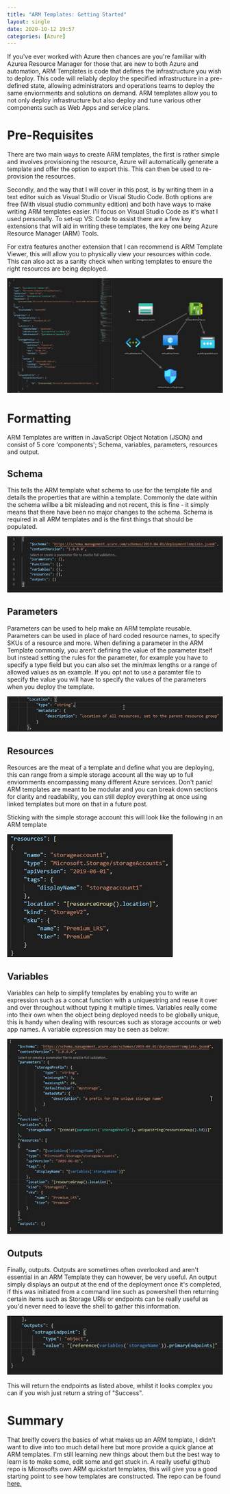 ```yaml
---
title: "ARM Templates: Getting Started"
layout: single
date: 2020-10-12 19:57
categories: [Azure]
---
```


If you've ever worked with Azure then chances are you're familiar with Azurea Resource Manager for those that are new to both Azure and automation, ARM Templates is code that defines the infrastructure you wish to deploy. This code will reliably deploy the specified infrastructure in a pre-defined state, allowing administrators and operations teams to deploy the same enviornments and solutions on demand. ARM templates allow you to not only deploy infrastructure but also deploy and tune various other components such as Web Apps and service plans. 

# Pre-Requisites

There are two main ways to create ARM templates, the first is rather simple and involves provisioning the resource, Azure will automatically generate a template and offer the option to export this. This can then be used to re-provision the resources.

Secondly, and the way that I will cover in this post, is by writing them in a text editor suich as Visual Studio or Visual Studio Code. Both options are free (With visual studio community edition) and both have ways to make writing ARM templates easier. I'll focus on Visual Studio Code as it's what I used personally. To set-up VS: Code to assist there are a few key extensions that will aid in writing these templates, the key one being Azure Resource Manager (ARM) Tools.

For extra features another extension that I can recommend is ARM Template Viewer, this will allow you to physically view your resources within code. This can also act as a sanity check when writing templates to ensure the right resources are being deployed. 

![armviewer](/assets/images/ARM/armviewer.png)

# Formatting 

ARM Templates are written in JavaScript Object Notation (JSON) and consist of 5 core 'components'; Schema, variables, parameters, resources and output.

## Schema

This tells the ARM template what schema to use for the template file and details the properties that are within a template. Commonly the date within the schema willbe a bit misleading and not recent, this is fine - it simply means that there have been no major changes to the schema. Schema is required in all ARM templates and is the first things that should be populated. 

![SchemaScreenshot](/assets/images/ARM/schemascreenshot.png)

## Parameters

Parameters can be used to help make an ARM template reusable. Parameters can be used in place of hard coded resource names, to specify SKUs of a resource and more. When defining a parameter in the ARM Template commonly, you aren't defining the value of the parameter itself but instead setting the rules for the parameter, for example you have to specify a type field but you can also set the min/max lengths or a range of allowed values as an example. If you opt not to use a paramter file to specify the value you will have to specify the values of the parameters when you deploy the template. 

![paramexample](/assets/images/ARM/paramex.png)

## Resources

Resources are the meat of a template and define what you are deploying, this can range from a simple storage account all the way up to full enviornments encompassing many different Azure services. Don't panic! ARM templates are meant to be modular and you can break down sections for clarity and readability, you can still deploy everything at once using linked templates but more on that in a future post. 

Sticking with the simple storage account this will look like the following in an ARM template

![storageaccexample](/assets/images/ARM/storageaccexample.png)

## Variables

Variables can help to simplify templates by enabling you to write an expression such as a concat function with a uniquestring and reuse it over and over throughout without typing it multiple times. Variables really come into their own when the object being deployed needs to be globally unique, this is handy when dealing with resources such as storage accounts or web app names. A variable expression may be seen as below:

![uniquestorage](/assets/images/ARM/uniquestorage.png)

## Outputs

Finally, outputs. Outputs are sometimes often overlooked and aren't essential in an ARM Template they can however, be very useful. An output simply displays an output at the end of the deployment once it's completed, if this was initiated from a command line such as powershell then returning certain items such as Storage URIs or endpoints can be really useful as you'd never need to leave the shell to gather this information.

![outputs](/assets/images/ARM/output.png)

This will return the endpoints as listed above, whilst it looks complex you can if you wish just return a string of "Success".

# Summary

That breifly covers the basics of what makes up an ARM template, I didn't want to dive into too much detail here but more provide a quick glance at ARM templates. I'm still learning new things about them but the best way to learn is to make some, edit some and get stuck in. A really useful github repo is Microsofts own ARM quickstart templates, this will give you a good starting point to see how templates are constructed. The repo can be found [here.](https://github.com/Azure/azure-quickstart-templates)